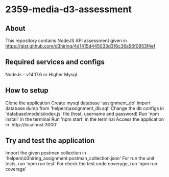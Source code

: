 # 2359-media-d3-assessment

## About

This repository contains NodeJS API assessment given in https://gist.github.com/d3hiring/4d1415d445033d316c36a56f0953f4ef

## Required services and configs

NodeJs - v14.17.6 or Higher
Mysql

## How to setup

Clone the application
Create mysql database 'assignment_db'
Import database dump from 'helpers\assignment_db.sql'
Change the db configs in 'database\models\index.js' file (host, username and password)
Run 'npm install' in the terminal
Run 'npm start' in the terminal
Access the application in 'http://localhost:3000'

## Try and test the application
Import the given postman collection in 'helpers\d3hiring_assignment.postman_collection.json'
For run the unit tests, run 'npm run test'
For check the test code coverage, run 'npm run coverage'

